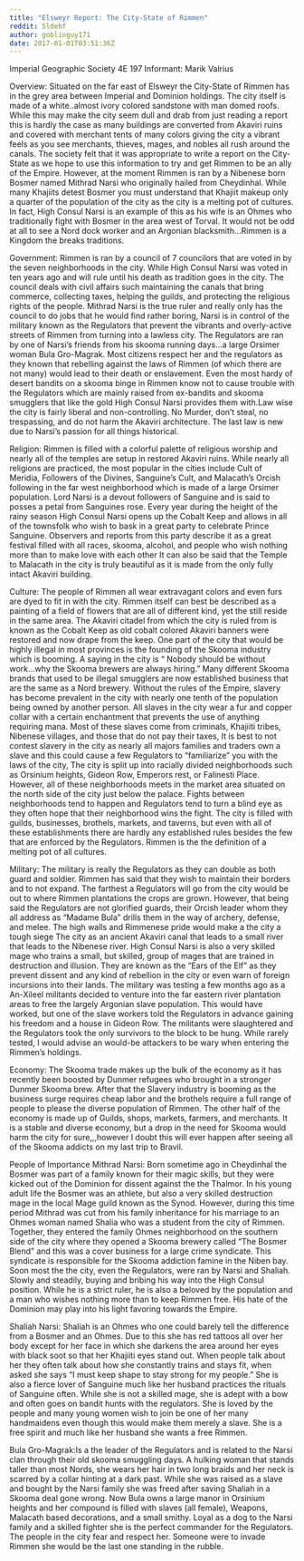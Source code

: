 ```yaml
---
title: "Elsweyr Report: The City-State of Rimmen"
reddit: 5ldehf
author: goblinguy171
date: 2017-01-01T03:51:36Z
---
```


Imperial Geographic Society
4E 197
Informant: Marik Valrius

Overview: Situated on the far east of Elsweyr the City-State of Rimmen has in the grey area between Imperial and Dominion holdings. The city itself is made of a white..almost ivory colored sandstone with man domed roofs. While this may make the city seem dull and drab from just reading a report this is hardly the case as many buildings are converted from Akaviri ruins and covered with merchant tents of many colors giving the city a vibrant feels as you see merchants, thieves, mages, and nobles all rush around the canals. The society felt that it was appropriate to write a report on the City-State as we hope to use this information to try and get Rimmen to be an ally of the Empire. However, at the moment Rimmen is ran by a Nibenese born Bosmer named Mithrad Narsi who originally hailed from Cheydinhal. While many Khajiits detest Bosmer you must understand that Khajiit makeup only a quarter of the population of the city as the city is a melting pot of cultures. In fact, High Consul Narsi is an example of this as his wife is an Ohmes who traditionally fight with Bosmer in the area west of Torval. It would not be odd at all to see a Nord dock worker and an Argonian blacksmith...Rimmen is a Kingdom the breaks traditions.

Government: Rimmen is ran by a council of 7 councilors that are voted in by the seven neighborhoods in the city. While High Consul Narsi was voted in ten years ago and will rule until his death as tradition goes in the city. The council deals with civil affairs such maintaining the canals that bring commerce, collecting taxes, helping the guilds, and protecting the religious rights of the people.  Mithrad Narsi is the true ruler and really only has the council to do jobs that he would find rather boring, Narsi is in control of the military known as the Regulators that prevent the vibrants and overly-active streets of  Rimmen from turning into a lawless city. The Regulators are ran by one of Narsi’s friends from his skooma running days...a large Orsimer woman Bula Gro-Magrak. Most citizens respect her and the regulators as they known that rebelling against the laws of Rimmen (of which there are not many) would lead to their death or enslavement. Even the most hardy of desert bandits on a skooma binge in Rimmen know not to cause trouble with the Regulators which are mainly raised from ex-bandits and skooma smugglers that like the gold High Consul Narsi provides them with.Law wise the city is fairly liberal and non-controlling. No Murder, don’t steal, no trespassing, and do not harm the Akaviri architecture. The last law is new due to Narsi’s passion for all things historical.

Religion: Rimmen is filled with a colorful palette of religious worship and nearly all of the temples are setup in restored Akaviri ruins. While nearly all religions are practiced, the most popular in the cities include Cult of  Meridia, Followers of the Divines, Sanguine’s Cult, and Malacath’s Orcish following in the far west neighborhood which is made of a large Orsimer population. Lord Narsi is a devout followers of  Sanguine and is said to posses a petal from Sanguines rose. Every year during the height of the rainy season High Consul Narsi opens up the Cobalt Keep and allows in all of the townsfolk who wish to bask in a great party to celebrate Prince Sanguine. Observers and reports from this party describe it as a great festival filled with all races, skooma, alcohol, and people who wish nothing more than to make love with each other
It can also be said that the Temple to Malacath in the city is truly beautiful as it is made from the only fully intact Akaviri building.

Culture: The people of Rimmen all wear extravagant colors and even furs are dyed to fit in with the city. Rimmen itself can best be described as a painting of a field of flowers that are all of different kind, yet the still reside in the same area. The Akaviri citadel from which the city is ruled from is known as the Cobalt Keep as old cobalt colored Akaviri banners were restored and now drape from the keep. One part of the city that would be highly illegal in most provinces is the founding of the Skooma industry which is booming. A saying in the city is “ Nobody should be without work...why the Skooma brewers are always hiring.” Many different Skooma brands that used to be illegal smugglers are now established business that are the same as a Nord brewery. Without the rules of the Empire, slavery has become prevalent in the city with nearly one tenth of the population being owned by another person. All slaves in the city wear a fur and copper collar with a certain enchantment that prevents the use of anything requiring mana. Most of these slaves come from criminals, Khajiiti tribes, Nibenese villages, and those that do not pay their taxes, It is best to not contest slavery in the city as nearly all majors families and traders own a slave and this could cause a few Regulators to “familiarize” you with the laws of the city,
The city is split up into racially divided neighborhoods such as Orsinium heights, Gideon Row, Emperors rest, or Falinesti Place. However, all of these neighborhoods meets in the market area situated on the north side of the city just below the palace. Fights between neighborhoods tend to happen and Regulators tend to turn a blind eye as they often hope that their neighborhood wins the fight. The city is filled with guilds, businesses, brothels, markets, and taverns, but even with all of these establishments there are hardly any established rules besides the few that are enforced by the Regulators. Rimmen is the the definition of a melting pot of all cultures.

Military: The military is really the Regulators as they can double as both guard and soldier. Rimmen has said that they wish to maintain their borders and to not expand. The farthest a Regulators will go from the city would be out to where Rimmen plantations the crops are grown. However, that being said the Regulators are not glorified guards, their Orcish leader whom they all address as “Madame Bula” drills them in the way of archery, defense, and melee. The high walls and Rimmenese pride would make a the city a tough siege The city as an ancient Akaviri canal that leads to a small river that leads to the Nibenese river. High Consul Narsi is also a very skilled mage who trains a small, but skilled, group of mages that are trained in destruction and illusion. They are known as the “Ears of the Elf” as they prevent dissent and any kind of rebellion in the city or even warn of foreign incursions into their lands. The military was testing a few months ago as a An-Xileel militants decided to venture into the far eastern river plantation areas to free the largely Argonian slave population. This would have worked, but one of the slave workers told the Regulators in advance gaining his freedom and a house in Gideon Row. The militants were slaughtered and the Regulators took the only survivors to the block to be hung.
While rarely tested, I would advise an would-be attackers to be wary when entering the Rimmen’s holdings.

Economy: The Skooma trade makes up the bulk of the economy as it has recently been boosted by Dunmer refugees who brought in a stronger Dunmer Skooma brew. After that the Slavery industry is booming as the business surge requires cheap labor and the brothels require a full range of people to please the diverse population of Rimmen.  The other half of the economy is made up of Guilds, shops, markets, farmers, and merchants. It is a stable and diverse economy, but a drop in the need for Skooma would harm the city for sure,,,however I doubt this will ever happen after seeing all of the Skooma addicts on my last trip to Bravil.

People of Importance
Mithrad Narsi: Born sometime ago in Cheydinhal the Bosmer was part of a family known for their magic skills, but they were kicked out of the Dominion for dissent against the the Thalmor. In his young adult life the Bosmer was an athlete, but also a very skilled destruction mage in the local Mage guild known as the Synod. However, during this time period Mithrad was cut from his family inheritance for his marriage to an Ohmes woman named Shalia who was a student from the city of Rimmen. Together, they entered the family Ohmes neighborhood on the southern side of the city where they opened a Skooma brewery called “The Bosmer Blend” and this was a cover business for a large crime syndicate.  This syndicate is responsible for the Skooma addiction famine in the Niben bay. Soon most the the city, even the Regulators, were ran by Narsi and Shaliah. Slowly and steadily, buying and bribing his way into the High Consul position. While he is a strict ruler, he is also a beloved by the population and a man who wishes nothing more than to keep Rimmen free. His hate of the Dominion may play into his light favoring towards the Empire.

Shaliah Narsi: Shaliah is an Ohmes who one could barely tell the difference from a Bosmer and an Ohmes. Due to this she has red tattoos all over her body except for her face in which she darkens the area around her eyes with black soot so that her Khajiiti eyes stand out. When people talk about her they often talk about how she constantly trains and stays fit, when asked she says “I must keep shape to stay strong for my people.” She is also a fierce lover of Sanguine much like her husband practices the rituals of Sanguine often. While she is not a skilled mage, she is adept with a bow and often goes on bandit hunts with the regulators. She is loved by the people and many young women wish to join be one of her many handmaidens even though this would make them merely a slave. She is a free spirit and much like her husband she wants a free Rimmen.

Bula Gro-Magrak:Is a the leader of the Regulators and is related to the Narsi clan through their old skooma smuggling days. A hulking woman that stands taller than most Nords, she wears her hair in two long braids and her neck is scarred by a collar hinting at a dark past. While she was raised as a slave and bought by the Narsi family she was freed after saving Shaliah in a Skooma deal gone wrong. Now Bula owns a large manor in Orsinium heights and her compound is filled with slaves (all female), Weapons, Malacath based decorations, and a small smithy. Loyal as a dog to the Narsi family and a skilled fighter she is the perfect commander for the Regulators. The people in the city fear and respect her.  Someone were to invade Rimmen she would be the last one standing in the rubble.

